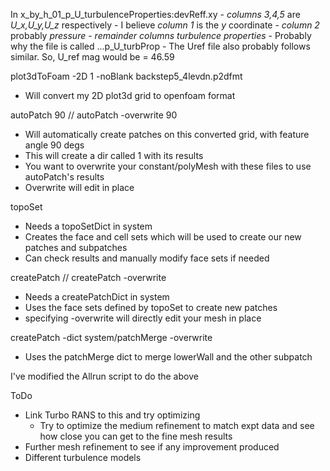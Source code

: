 In x_by_h_01_p_U_turbulenceProperties:devReff.xy
    - *columns 3,4,5* are *U_x,U_y,U_z* respectively
    - I believe *column 1* is the *y* coordinate
    - *column 2* probably *pressure*
    - *remainder columns* *turbulence properties*
    - Probably why the file is called ...p_U_turbProp
    - The Uref file also probably follows similar. So, U_ref mag would be = 46.59

plot3dToFoam -2D 1 -noBlank backstep5_4levdn.p2dfmt
- Will convert my 2D plot3d grid to openfoam format

autoPatch 90 // autoPatch -overwrite 90
- Will automatically create patches on this converted grid, with feature angle 90 degs
- This will create a dir called 1 with its results
- You want to overwrite your constant/polyMesh with these files to use autoPatch's results
- Overwrite will edit in place

topoSet
- Needs a topoSetDict in system
- Creates the face and cell sets which will be used to create our new patches and subpatches
- Can check results and manually modify face sets if needed

createPatch // createPatch -overwrite
- Needs a createPatchDict in system
- Uses the face sets defined by topoSet to create new patches
- specifying -overwrite will directly edit your mesh in place

createPatch -dict system/patchMerge -overwrite
- Uses the patchMerge dict to merge lowerWall and the other subpatch

I've modified the Allrun script to do the above

ToDo
- Link Turbo RANS to this and try optimizing
    - Try to optimize the medium refinement to match expt data and see how close
        you can get to the fine mesh results
- Further mesh refinement to see if any improvement produced
- Different turbulence models